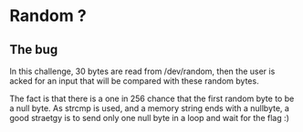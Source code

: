 # Random ?

## The bug

In this challenge, 30 bytes are read from /dev/random, then the user is acked for an input that will be compared with these random bytes.

The fact is that there is a one in 256 chance that the first random byte to be a null byte.
As strcmp is used, and a memory string ends with a nullbyte, a good straetgy is to send only one null byte in a loop and wait for the flag :)